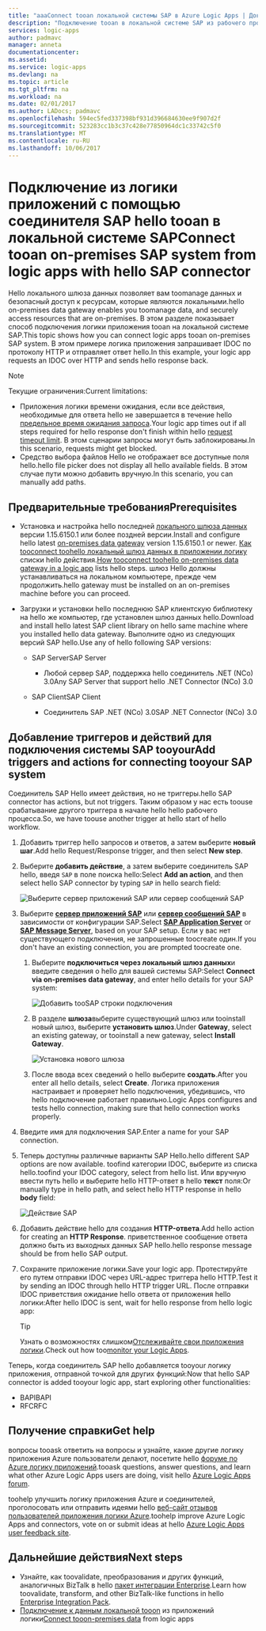 ```yaml
---
title: "aaaConnect tooan локальной системы SAP в Azure Logic Apps | Документы Microsoft"
description: "Подключение tooan в локальной системе SAP из рабочего процесса логику приложения через hello локального шлюза данных"
services: logic-apps
author: padmavc
manager: anneta
documentationcenter: 
ms.assetid: 
ms.service: logic-apps
ms.devlang: na
ms.topic: article
ms.tgt_pltfrm: na
ms.workload: na
ms.date: 02/01/2017
ms.author: LADocs; padmavc
ms.openlocfilehash: 594ec5fed337398bf931d396684630ee9f907d2f
ms.sourcegitcommit: 523283cc1b3c37c428e77850964dc1c33742c5f0
ms.translationtype: MT
ms.contentlocale: ru-RU
ms.lasthandoff: 10/06/2017
---
```

# <a name="connect-tooan-on-premises-sap-system-from-logic-apps-with-hello-sap-connector"></a><span data-ttu-id="a25a9-103">Подключение из логики приложений с помощью соединителя SAP hello tooan в локальной системе SAP</span><span class="sxs-lookup"><span data-stu-id="a25a9-103">Connect tooan on-premises SAP system from logic apps with hello SAP connector</span></span> 

<span data-ttu-id="a25a9-104">Hello локального шлюза данных позволяет вам toomanage данных и безопасный доступ к ресурсам, которые являются локальными.</span><span class="sxs-lookup"><span data-stu-id="a25a9-104">hello on-premises data gateway enables you toomanage data, and securely access resources that are on-premises.</span></span> <span data-ttu-id="a25a9-105">В этом разделе показывает способ подключения логики приложения tooan на локальной системе SAP.</span><span class="sxs-lookup"><span data-stu-id="a25a9-105">This topic shows how you can connect logic apps tooan on-premises SAP system.</span></span> <span data-ttu-id="a25a9-106">В этом примере логика приложения запрашивает IDOC по протоколу HTTP и отправляет ответ hello.</span><span class="sxs-lookup"><span data-stu-id="a25a9-106">In this example, your logic app requests an IDOC over HTTP and sends hello response back.</span></span>    

> [!NOTE]
> <span data-ttu-id="a25a9-107">Текущие ограничения:</span><span class="sxs-lookup"><span data-stu-id="a25a9-107">Current limitations:</span></span> 
> - <span data-ttu-id="a25a9-108">Приложения логики времени ожидания, если все действия, необходимые для ответа hello не завершается в течение hello [предельное время ожидания запроса](./logic-apps-limits-and-config.md).</span><span class="sxs-lookup"><span data-stu-id="a25a9-108">Your logic app times out if all steps required for hello response don't finish within hello [request timeout limit](./logic-apps-limits-and-config.md).</span></span> <span data-ttu-id="a25a9-109">В этом сценарии запросы могут быть заблокированы.</span><span class="sxs-lookup"><span data-stu-id="a25a9-109">In this scenario, requests might get blocked.</span></span> 
> - <span data-ttu-id="a25a9-110">Средство выбора файлов Hello не отображает все доступные поля hello.</span><span class="sxs-lookup"><span data-stu-id="a25a9-110">hello file picker does not display all hello available fields.</span></span> <span data-ttu-id="a25a9-111">В этом случае пути можно добавить вручную.</span><span class="sxs-lookup"><span data-stu-id="a25a9-111">In this scenario, you can manually add paths.</span></span>

## <a name="prerequisites"></a><span data-ttu-id="a25a9-112">Предварительные требования</span><span class="sxs-lookup"><span data-stu-id="a25a9-112">Prerequisites</span></span>

- <span data-ttu-id="a25a9-113">Установка и настройка hello последней [локального шлюза данных](https://www.microsoft.com/download/details.aspx?id=53127) версии 1.15.6150.1 или более поздней версии.</span><span class="sxs-lookup"><span data-stu-id="a25a9-113">Install and configure hello latest [on-premises data gateway](https://www.microsoft.com/download/details.aspx?id=53127) version 1.15.6150.1 or newer.</span></span> <span data-ttu-id="a25a9-114">[Как tooconnect toohello локальный шлюз данных в приложении логику](http://aka.ms/logicapps-gateway) списки hello действия.</span><span class="sxs-lookup"><span data-stu-id="a25a9-114">[How tooconnect toohello on-premises data gateway in a logic app](http://aka.ms/logicapps-gateway) lists hello steps.</span></span> <span data-ttu-id="a25a9-115">шлюз Hello должны устанавливаться на локальном компьютере, прежде чем продолжить.</span><span class="sxs-lookup"><span data-stu-id="a25a9-115">hello gateway must be installed on an on-premises machine before you can proceed.</span></span>

- <span data-ttu-id="a25a9-116">Загрузки и установки hello последнюю SAP клиентскую библиотеку на hello же компьютер, где установлен шлюз данных hello.</span><span class="sxs-lookup"><span data-stu-id="a25a9-116">Download and install hello latest SAP client library on hello same machine where you installed hello data gateway.</span></span> <span data-ttu-id="a25a9-117">Выполните одно из следующих версий SAP hello.</span><span class="sxs-lookup"><span data-stu-id="a25a9-117">Use any of hello following SAP versions:</span></span> 
    - <span data-ttu-id="a25a9-118">SAP Server</span><span class="sxs-lookup"><span data-stu-id="a25a9-118">SAP Server</span></span>
        - <span data-ttu-id="a25a9-119">Любой сервер SAP, поддержка hello соединитель .NET (NCo) 3.0</span><span class="sxs-lookup"><span data-stu-id="a25a9-119">Any SAP Server that support hello .NET Connector (NCo) 3.0</span></span>
 
    - <span data-ttu-id="a25a9-120">SAP Client</span><span class="sxs-lookup"><span data-stu-id="a25a9-120">SAP Client</span></span>
        - <span data-ttu-id="a25a9-121">Соединитель SAP .NET (NCo) 3.0</span><span class="sxs-lookup"><span data-stu-id="a25a9-121">SAP .NET Connector (NCo) 3.0</span></span>

## <a name="add-triggers-and-actions-for-connecting-tooyour-sap-system"></a><span data-ttu-id="a25a9-122">Добавление триггеров и действий для подключения системы SAP tooyour</span><span class="sxs-lookup"><span data-stu-id="a25a9-122">Add triggers and actions for connecting tooyour SAP system</span></span>

<span data-ttu-id="a25a9-123">Соединитель SAP Hello имеет действия, но не триггеры.</span><span class="sxs-lookup"><span data-stu-id="a25a9-123">hello SAP connector has actions, but not triggers.</span></span> <span data-ttu-id="a25a9-124">Таким образом у нас есть toouse срабатывание другого триггера в начале hello hello рабочего процесса.</span><span class="sxs-lookup"><span data-stu-id="a25a9-124">So, we have toouse another trigger at hello start of hello workflow.</span></span> 

1. <span data-ttu-id="a25a9-125">Добавить триггер hello запросов и ответов, а затем выберите **новый шаг**.</span><span class="sxs-lookup"><span data-stu-id="a25a9-125">Add hello Request/Response trigger, and then select **New step**.</span></span>

2. <span data-ttu-id="a25a9-126">Выберите **добавить действие**, а затем выберите соединитель SAP hello, введя `SAP` в поле поиска hello:</span><span class="sxs-lookup"><span data-stu-id="a25a9-126">Select **Add an action**, and then select hello SAP connector by typing `SAP` in hello search field:</span></span>    

     ![Выберите сервер приложений SAP или сервер сообщений SAP](media/logic-apps-using-sap-connector/sap-action.png)

3. <span data-ttu-id="a25a9-128">Выберите [**сервер приложений SAP**](https://wiki.scn.sap.com/wiki/display/ABAP/ABAP+Application+Server) или [**сервер сообщений SAP**](http://help.sap.com/saphelp_nw70/helpdata/en/40/c235c15ab7468bb31599cc759179ef/frameset.htm) в зависимости от конфигурации SAP.</span><span class="sxs-lookup"><span data-stu-id="a25a9-128">Select [**SAP Application Server**](https://wiki.scn.sap.com/wiki/display/ABAP/ABAP+Application+Server) or [**SAP Message Server**](http://help.sap.com/saphelp_nw70/helpdata/en/40/c235c15ab7468bb31599cc759179ef/frameset.htm), based on your SAP setup.</span></span> <span data-ttu-id="a25a9-129">Если у вас нет существующего подключения, не запрошенные toocreate один.</span><span class="sxs-lookup"><span data-stu-id="a25a9-129">If you don't have an existing connection, you are prompted toocreate one.</span></span>

   1. <span data-ttu-id="a25a9-130">Выберите **подключиться через локальный шлюз данных**и введите сведения о hello для вашей системы SAP:</span><span class="sxs-lookup"><span data-stu-id="a25a9-130">Select **Connect via on-premises data gateway**, and enter hello details for your SAP system:</span></span>   

       ![Добавить tooSAP строки подключения](media/logic-apps-using-sap-connector/picture2.png)  

   2. <span data-ttu-id="a25a9-132">В разделе **шлюза**выберите существующий шлюз или tooinstall новый шлюз, выберите **установить шлюз**.</span><span class="sxs-lookup"><span data-stu-id="a25a9-132">Under **Gateway**, select an existing gateway, or tooinstall a new gateway, select **Install Gateway**.</span></span>

        ![Установка нового шлюза](media/logic-apps-using-sap-connector/install-gateway.png)
  
   3. <span data-ttu-id="a25a9-134">После ввода всех сведений о hello выберите **создать**.</span><span class="sxs-lookup"><span data-stu-id="a25a9-134">After you enter all hello details, select **Create**.</span></span> 
   <span data-ttu-id="a25a9-135">Логика приложения настраивает и проверяет hello подключения, убедившись, что hello подключение работает правильно.</span><span class="sxs-lookup"><span data-stu-id="a25a9-135">Logic Apps configures and tests hello connection, making sure that hello connection works properly.</span></span>

4. <span data-ttu-id="a25a9-136">Введите имя для подключения SAP.</span><span class="sxs-lookup"><span data-stu-id="a25a9-136">Enter a name for your SAP connection.</span></span>

5. <span data-ttu-id="a25a9-137">Теперь доступны различные варианты SAP Hello.</span><span class="sxs-lookup"><span data-stu-id="a25a9-137">hello different SAP options are now available.</span></span> <span data-ttu-id="a25a9-138">toofind категории IDOC, выберите из списка hello.</span><span class="sxs-lookup"><span data-stu-id="a25a9-138">toofind your IDOC category, select from hello list.</span></span> <span data-ttu-id="a25a9-139">Или вручную ввести путь hello и выберите hello HTTP-ответ в hello **текст** поля:</span><span class="sxs-lookup"><span data-stu-id="a25a9-139">Or manually type in hello path, and select hello HTTP response in hello **body** field:</span></span>

     ![Действие SAP](media/logic-apps-using-sap-connector/picture3.png)

6. <span data-ttu-id="a25a9-141">Добавить действие hello для создания **HTTP-ответа**.</span><span class="sxs-lookup"><span data-stu-id="a25a9-141">Add hello action for creating an **HTTP Response**.</span></span> <span data-ttu-id="a25a9-142">приветственное сообщение ответа должно быть из выходных данных SAP hello.</span><span class="sxs-lookup"><span data-stu-id="a25a9-142">hello response message should be from hello SAP output.</span></span>

7. <span data-ttu-id="a25a9-143">Сохраните приложение логики.</span><span class="sxs-lookup"><span data-stu-id="a25a9-143">Save your logic app.</span></span> <span data-ttu-id="a25a9-144">Протестируйте его путем отправки IDOC через URL-адрес триггера hello HTTP.</span><span class="sxs-lookup"><span data-stu-id="a25a9-144">Test it by sending an IDOC through hello HTTP trigger URL.</span></span> <span data-ttu-id="a25a9-145">После отправки IDOC приветствия ожидание hello ответа от приложения hello логики:</span><span class="sxs-lookup"><span data-stu-id="a25a9-145">After hello IDOC is sent, wait for hello response from hello logic app:</span></span>   

     > [!TIP]
     > <span data-ttu-id="a25a9-146">Узнать о возможностях слишком[Отслеживайте свои приложения логики](../logic-apps/logic-apps-monitor-your-logic-apps.md).</span><span class="sxs-lookup"><span data-stu-id="a25a9-146">Check out how too[monitor your Logic Apps](../logic-apps/logic-apps-monitor-your-logic-apps.md).</span></span>

<span data-ttu-id="a25a9-147">Теперь, когда соединитель SAP hello добавляется tooyour логику приложения, отправной точкой для других функций:</span><span class="sxs-lookup"><span data-stu-id="a25a9-147">Now that hello SAP connector is added tooyour logic app, start exploring other functionalities:</span></span>

- <span data-ttu-id="a25a9-148">BAPI</span><span class="sxs-lookup"><span data-stu-id="a25a9-148">BAPI</span></span>
- <span data-ttu-id="a25a9-149">RFC</span><span class="sxs-lookup"><span data-stu-id="a25a9-149">RFC</span></span>

## <a name="get-help"></a><span data-ttu-id="a25a9-150">Получение справки</span><span class="sxs-lookup"><span data-stu-id="a25a9-150">Get help</span></span>

<span data-ttu-id="a25a9-151">вопросы tooask ответить на вопросы и узнайте, какие другие логику приложения Azure пользователи делают, посетите hello [форуме по Azure логику приложений](https://social.msdn.microsoft.com/Forums/en-US/home?forum=azurelogicapps).</span><span class="sxs-lookup"><span data-stu-id="a25a9-151">tooask questions, answer questions, and learn what other Azure Logic Apps users are doing, visit hello [Azure Logic Apps forum](https://social.msdn.microsoft.com/Forums/en-US/home?forum=azurelogicapps).</span></span>

<span data-ttu-id="a25a9-152">toohelp улучшить логику приложения Azure и соединителей, проголосовать или отправить идеями hello [веб-сайт отзывов пользователей приложения логики Azure](http://aka.ms/logicapps-wish).</span><span class="sxs-lookup"><span data-stu-id="a25a9-152">toohelp improve Azure Logic Apps and connectors, vote on or submit ideas at hello [Azure Logic Apps user feedback site](http://aka.ms/logicapps-wish).</span></span>

## <a name="next-steps"></a><span data-ttu-id="a25a9-153">Дальнейшие действия</span><span class="sxs-lookup"><span data-stu-id="a25a9-153">Next steps</span></span>

- <span data-ttu-id="a25a9-154">Узнайте, как toovalidate, преобразования и других функций, аналогичных BizTalk в hello [пакет интеграции Enterprise](../logic-apps/logic-apps-enterprise-integration-overview.md).</span><span class="sxs-lookup"><span data-stu-id="a25a9-154">Learn how toovalidate, transform, and other BizTalk-like functions in hello [Enterprise Integration Pack](../logic-apps/logic-apps-enterprise-integration-overview.md).</span></span> 
- <span data-ttu-id="a25a9-155">[Подключение к данным локальной tooon](../logic-apps/logic-apps-gateway-connection.md) из приложений логики</span><span class="sxs-lookup"><span data-stu-id="a25a9-155">[Connect tooon-premises data](../logic-apps/logic-apps-gateway-connection.md) from logic apps</span></span>
